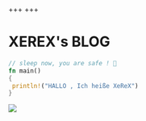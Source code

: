 +++
+++
#  XEREX's BLOG
```rust
// sleep now, you are safe ! 🦀
fn main()
{
 println!("HALLO , Ich heiße XeReX")
}
```
![](/images/pika.jpg)

